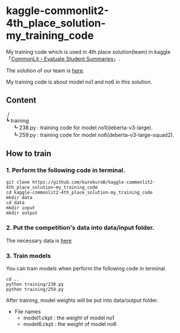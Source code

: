 # kaggle-commonlit2-4th_place_solution-my_training_code

My training code which is used in 4th place solution(team) in kaggle「[CommonLit - Evaluate Student Summaries](https://www.kaggle.com/competitions/commonlit-evaluate-student-summaries)」.

The solution of our team is [here](https://www.kaggle.com/competitions/commonlit-evaluate-student-summaries/discussion/446524).

My training code is about model no1 and no6 in this solution.

## Content

./  
┗ training  
　 ┗ 238.py : training code for model no1(deberta-v3-large).  
　 ┗ 259.py : training code for model no6(deberta-v3-large-squad2).

## How to train

### 1. Perform the following code in terminal.

```
git clone https://github.com/kurokuroB/kaggle-commonlit2-4th_place_solution-my_training_code
cd kaggle-commonlit2-4th_place_solution-my_training_code
mkdir data
cd data
mkdir input
mkdir output
```

### 2. Put the competition's data into data/input folder.

The necessary data is [here](https://www.kaggle.com/competitions/commonlit-evaluate-student-summaries/data)

### 3. Train models

You can train models when perform the following code in terminal.

```
cd ..
python training/238.py
python training/259.py
```

After training, model weights will be put into data/output folder.

- File names
  - model1.ckpt : the weight of model no1
  - model6.ckpt : the weight of model no6
